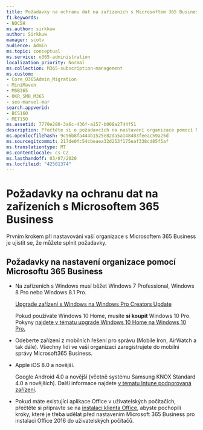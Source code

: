 ```yaml
---
title: Požadavky na ochranu dat na zařízeních s Microsoftem 365 Business
f1.keywords:
- NOCSH
ms.author: sirkkuw
author: Sirkkuw
manager: scotv
audience: Admin
ms.topic: conceptual
ms.service: o365-administration
localization_priority: Normal
ms.collection: M365-subscription-management
ms.custom:
- Core_O365Admin_Migration
- MiniMaven
- MSB365
- OKR_SMB_M365
- seo-marvel-mar
search.appverid:
- BCS160
- MET150
ms.assetid: 7770e280-3a6c-436f-a157-b008a2744f51
description: Přečtěte si o požadavcích na nastavení organizace pomocí Microsoftu 365 Business a na ochranu pracovních dat na zařízeních uživatelů.
ms.openlocfilehash: 9c96b8fa444b1525e82da5a148483feeac59a25d
ms.sourcegitcommit: 217de0fc54cbeaea32d253f175eaf338cd85f5af
ms.translationtype: MT
ms.contentlocale: cs-CZ
ms.lasthandoff: 03/07/2020
ms.locfileid: "42561374"
---
```

# <a name="prerequisites-for-protecting-data-on-devices-with-microsoft-365-business"></a>Požadavky na ochranu dat na zařízeních s Microsoftem 365 Business

Prvním krokem při nastavování vaší organizace s Microsoftem 365 Business je ujistit se, že můžete splnit požadavky.
  
## <a name="requirements-for-setting-up-your-organization-with-microsoft-365-business"></a>Požadavky na nastavení organizace pomocí Microsoftu 365 Business

- Na zařízeních s Windows musí běžet Windows 7 Professional, Windows 8 Pro nebo Windows 8.1 Pro.
    
    [Upgrade zařízení s Windows na Windows Pro Creators Update](upgrade-to-windows-pro-creators-update.md)
    
    Pokud používáte Windows 10 Home, musíte **si koupit** Windows 10 Pro. Pokyny [najdete v tématu upgrade Windows 10 Home na Windows 10 Pro.](https://support.office.com/article/0aee10c1-4d34-43ee-a325-579c6c2df90e?ui=en-US&rs=en-US&ad=US) 
    
- Odeberte zařízení z mobilních řešení pro správu (Mobile Iron, AirWatch a tak dále). Všechny lidi ve vaší organizaci zaregistrujete do mobilní správy Microsoft365 Business.
    
- Apple iOS 8.0 a novější.
    
    Google Android 4.0 a novější (včetně systému Samsung KNOX Standard 4.0 a novějších). Další informace najdete [v tématu Intune podporovaná zařízení](https://go.microsoft.com/fwlink/p/?linkid=852307).
    
- Pokud máte existující aplikace Office v uživatelských počítačích, přečtěte si připravte se na [instalaci klienta Office,](prepare-for-office-client-deployment.md) abyste pochopili kroky, které je třeba udělat před nastavením Microsoft 365 Business pro instalaci Office 2016 do uživatelských počítačů. 
